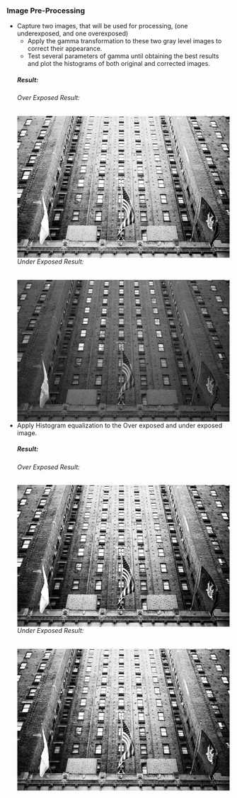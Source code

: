 <h3>Image Pre-Processing</h3>
<ul>
    <li>
    Capture two images, that will be used for processing, (one underexposed, and one
    overexposed)
    <ul>
        <li>Apply the gamma transformation to these two gray level images to correct their
            appearance.
        </li>
        <li>Test several parameters of gamma until obtaining the best results and plot the
            histograms of both original and corrected images.
        </li>
    </ul>
    <h5>Result: </h5>
        <h6>Over Exposed Result: </h6>
        <img src="https://github.com/Arx1971/Image-Pre-Processing/blob/master/image-gamma-transformation/gamma_transposed_overexpose.jpg"
        alt="Over Exposed Plot"
        style="float: left; margin-right: 10px;" />
        <h6>Under Exposed Result: </h6>
        <img src="https://github.com/Arx1971/Image-Pre-Processing/blob/master/image-gamma-transformation/gamma_transposed_underexpose.jpg"
        alt="Over Exposed Plot"
        style="float: left; margin-right: 10px;" />    
    </li>
    <li>
    Apply Histogram equalization to the Over exposed and under exposed image.
    <h5>Result: </h5>
        <h6>Over Exposed Result: </h6>
        <img src="https://github.com/Arx1971/Image-Pre-Processing/blob/master/histogram-equalization/overexposed_img_hist_eql.jpg"
        alt="Over Exposed Plot"
        style="float: left; margin-right: 10px;" />
        <h6>Under Exposed Result: </h6>
        <img src="https://github.com/Arx1971/Image-Pre-Processing/blob/master/histogram-equalization/underexposed_img_hist_eql.jpg"
        alt="Over Exposed Plot"
        style="float: left; margin-right: 10px;" />    
    </li>
</ul>
